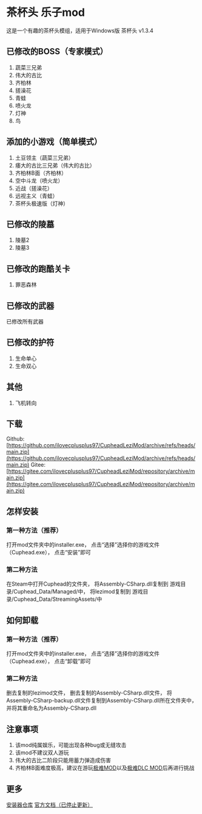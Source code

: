 # 茶杯头 乐子mod
这是一个有趣的茶杯头模组，适用于Windows版 茶杯头 v1.3.4
## 已修改的BOSS（专家模式）
1. 蔬菜三兄弟
2. 伟大的古比
3. 齐柏林
4. 搓澡花
5. 青蛙
6. 喷火龙
7. 灯神
8. 鸟
## 添加的小游戏（简单模式）
1. 土豆领主（蔬菜三兄弟）
2. 痿大的古比三兄弟（伟大的古比）
3. 齐柏林B面（齐柏林）
4. 空中斗龙（喷火龙）
5. 近战（搓澡花）
6. 远视主义（青蛙）
7. 茶杯头极速版（灯神）
## 已修改的陵墓
1. 陵墓2
2. 陵墓3
## 已修改的跑酷关卡
1. 罪恶森林
## 已修改的武器
已修改所有武器
## 已修改的护符
1. 生命单心
2. 生命双心
## 其他
1. 飞机转向
## 下载
Github: [https://github.com/ilovecplusplus97/CupheadLeziMod/archive/refs/heads/main.zip](https://github.com/ilovecplusplus97/CupheadLeziMod/archive/refs/heads/main.zip)
Gitee: [https://gitee.com/ilovecplusplus97/CupheadLeziMod/repository/archive/main.zip](https://gitee.com/ilovecplusplus97/CupheadLeziMod/repository/archive/main.zip)
## 怎样安装
### 第一种方法（推荐）
打开mod文件夹中的installer.exe，
点击“选择”选择你的游戏文件（Cuphead.exe），
点击“安装”即可
### 第二种方法
在Steam中打开Cuphead的文件夹，
将Assembly-CSharp.dll复制到 游戏目录/Cuphead_Data/Managed/中，
将lezimod复制到 游戏目录/Cuphead_Data/StreamingAssets/中
## 如何卸载
### 第一种方法（推荐）
打开mod文件夹中的installer.exe，
点击“选择”选择你的游戏文件（Cuphead.exe），
点击“卸载”即可
### 第二种方法
删去复制的lezimod文件，
删去复制的Assembly-CSharp.dll文件，
将Assembly-CSharp-backup.dll文件复制到Assembly-CSharp.dll所在文件夹中，
并将其重命名为Assembly-CSharp.dll
## 注意事项
1. 该mod纯属娱乐，可能出现各种bug或无缝攻击
2. 该mod不建议双人游玩
3. 伟大的古比二阶段只能用蓄力弹造成伤害
4. 齐柏林B面难度极高，建议在游玩[极难MOD](https://gamebanana.com/wips/51116)以及[极难DLC MOD](https://gamebanana.com/mods/411086)后再进行挑战
## 更多
[安装器仓库](https://github.com/ilovecplusplus97/CupheadLeziModInstaller)
[官方文档（已停止更新）](https://ilovecplusplus97.github.io/CupheadLeziModManual/)
